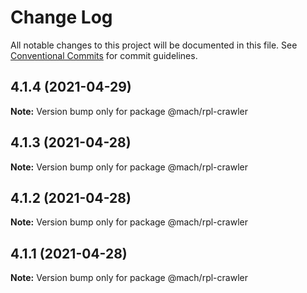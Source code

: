 # Change Log

All notable changes to this project will be documented in this file.
See [Conventional Commits](https://conventionalcommits.org) for commit guidelines.

## 4.1.4 (2021-04-29)

**Note:** Version bump only for package @mach/rpl-crawler





## 4.1.3 (2021-04-28)

**Note:** Version bump only for package @mach/rpl-crawler





## 4.1.2 (2021-04-28)

**Note:** Version bump only for package @mach/rpl-crawler





## 4.1.1 (2021-04-28)

**Note:** Version bump only for package @mach/rpl-crawler
